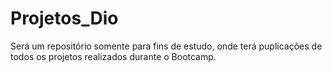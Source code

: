 # Projetos_Dio
Será um repositório somente para fins de estudo, onde terá puplicações de todos os projetos realizados durante o Bootcamp.
